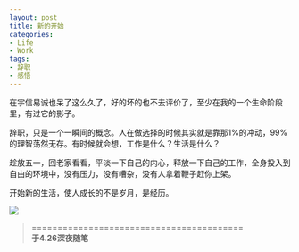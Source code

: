 ```yaml
---
layout: post
title: 新的开始
categories:
- Life
- Work
tags:
- 辞职
- 感悟
---
```


在宇信易诚也呆了这么久了，好的坏的也不去评价了，至少在我的一个生命阶段里，有过它的影子。

辞职，只是一个一瞬间的概念。人在做选择的时候其实就是靠那1%的冲动，99%的理智荡然无存。有时候就会想，工作是什么？生活是什么？

趁放五一，回老家看看，平淡一下自己的内心，释放一下自己的工作，全身投入到自由的环境中，没有压力，没有嘈杂，没有人拿着鞭子赶你上架。

开始新的生活，使人成长的不是岁月，是经历。

![](http://i.imgur.com/T1js1.jpg)

> =========================================          
> __于4.26深夜随笔__     